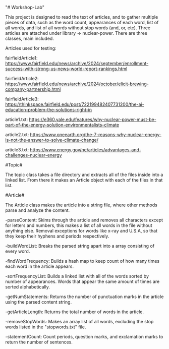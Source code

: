 "# Workshop-Lab" 

This project is designed to read the text of articles, and to gather multiple pieces of data, such as the word count, appearances of each word, list of all words, and list of all words without stop words (and, or, etc). Three articles are attached under library -> nuclear-power. There are three classes, main included.

Articles used for testing:

fairfieldArticle1: https://www.fairfield.edu/news/archive/2024/september/enrollment-success-with-strong-us-news-world-report-rankings.html

fairfieldArticle2: https://www.fairfield.edu/news/archive/2024/october/elicit-brewing-company-partnership.html

fairfieldArticle3: https://thinkspace.fairfield.edu/post/722199482407731200/the-ai-education-problem-the-solutions-right-in

article1.txt: https://e360.yale.edu/features/why-nuclear-power-must-be-part-of-the-energy-solution-environmentalists-climate

article2.txt: https://www.oneearth.org/the-7-reasons-why-nuclear-energy-is-not-the-answer-to-solve-climate-change/

article3.txt: https://www.energy.gov/ne/articles/advantages-and-challenges-nuclear-energy


#Topic#

The topic class takes a file directory and extracts all of the files inside into a linked list. From there it makes an Article object with each of the files in that list.

#Article#

The Article class makes the article into a string file, where other methods parse and analyze the content.

-parseContent: Skims through the article and removes all characters except for letters and numbers, this makes a list of all words in the file without anything else. Removal exceptions for words like x-ray and U.S.A, so that they keep their hyphens and periods respectively.

-buildWordList: Breaks the parsed string apart into a array consisting of every word.

-findWordFrequency: Builds a hash map to keep count of how many times each word in the article appears.

-sortFrequencyList: Builds a linked list with all of the words sorted by number of appearances. Words that appear the same amount of times are sorted alphabetically.

-getNumStatements: Returns the number of punctuation marks in the article using the parsed content string.

-getArticleLength: Returns the total number of words in the article.

-removeStopWords: Makes an array list of all words, excluding the stop words listed in the "stopwords.txt" file.

-statementCount: Count periods, question marks, and exclamation marks to return the number of sentences.
